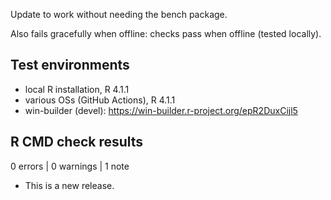 Update to work without needing the bench package.

Also fails gracefully when offline: checks pass when offline (tested locally).

## Test environments

* local R installation, R 4.1.1
* various OSs (GitHub Actions), R 4.1.1
* win-builder (devel): https://win-builder.r-project.org/epR2DuxCijl5

## R CMD check results

0 errors | 0 warnings | 1 note

* This is a new release.
